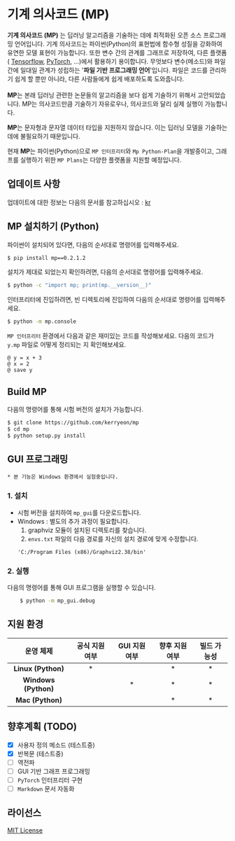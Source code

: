 # 기계 의사코드 (MP)
**기계 의사코드 (MP)** 는 딥러닝 알고리즘을 기술하는 데에 최적화된 오픈 소스 프로그래밍 언어입니다. 
기계 의사코드는 파이썬(Python)의 표현법에 함수형 성질을 강화하여 유연한 모델 표현이 가능합니다.
또한 변수 간의 관계를 그래프로 저장하여, 다른 플랫폼 (
[Tensorflow](https://github.com/tensorflow/tensorflow),
[PyTorch](https://github.com/pytorch/pytorch),
...)에서 활용하기 용이합니다.
무엇보다 변수(메소드)와 파일 간에 일대일 관계가 성립하는 '**파일 기반 프로그래밍 언어**'입니다.
파일은 코드를 관리하기 쉽게 할 뿐만 아니라, 다른 사람들에게 쉽게 배포하도록 도와줍니다.
\
\
**MP**는 본래 딥러닝 관련한 논문들의 알고리즘을 보다 쉽게 기술하기 위해서 고안되었습니다.
MP는 의사코드만큼 기술하기 자유로우나, 의사코드와 달리 실제 실행이 가능합니다.

**MP**는 문자형과 문자열 데이터 타입을 지원하지 않습니다.
이는 딥러닝 모델을 기술하는 데에 불필요하기 때문입니다.

현재 **MP**는 파이썬(Python)으로 `MP 인터프리터`와 `Mp Python-Plan`을 개발중이고,
그래프를 실행하기 위한 `MP Plans`는 다양한 플랫폼을 지원할 예정입니다.

## 업데이트 사항
업데이트에 대한 정보는 다음의 문서를 참고하십시오 :
[kr](https://github.com/kerryeon/mp/blob/master/docs/update/ko_kr.md)

## MP 설치하기 (Python)
파이썬이 설치되어 있다면, 다음의 순서대로 명령어를 입력해주세요.
```bash
$ pip install mp==0.2.1.2
```
설치가 제대로 되었는지 확인하려면, 다음의 순서대로 명령어를 입력해주세요.
```bash
$ python -c "import mp; print(mp.__version__)"
```
인터프리터에 진입하려면, 빈 디렉토리에 진입하여 다음의 순서대로 명령어를 입력해주세요.
```bash
$ python -m mp.console
```
`MP 인터프리터` 환경에서 다음과 같은 재미있는 코드를 작성해보세요.
다음의 코드가 `y.mp` 파일로 어떻게 정리되는 지 확인해보세요.
```
@ y = x + 3
@ x = 2
@ save y
```

## Build MP
다음의 명령어를 통해 시험 버전의 설치가 가능합니다.
```bash
$ git clone https://github.com/kerryeon/mp
$ cd mp
$ python setup.py install
```

## GUI 프로그래밍
    * 본 기능은 Windows 환경에서 실험중입니다.
### 1. 설치
* 시험 버전을 설치하여 `mp_gui`를 다운로드합니다.
* Windows : 별도의 추가 과정이 필요합니다.
    1. graphviz 모듈이 설치된 디렉토리를 찾습니다.
    2. `envs.txt` 파일의 다음 경로를 자신의 설치 경로에 맞게 수정합니다.
    ```
    'C:/Program Files (x86)/Graphviz2.38/bin'
    ```
### 2. 실행
다음의 명령어를 통해 GUI 프로그램을 실행할 수 있습니다.
```bash
    $ python -m mp_gui.debug
```

## 지원 환경
| **운영 체제**          | **공식 지원 여부** |  **GUI 지원 여부**  | **향후 지원 여부** | **빌드 가능성** |
|:---------------------:|:------------------:|:------------------:|:-----------------:|:--------------:|
| **Linux (Python)**    | *                  |                    | *                 | *              |
| **Windows (Python)**  |                    | *                  | *                 | *              |
| **Mac (Python)**      |                    |                    | *                 | *              |

## 향후계획 (TODO)
* [x] 사용자 정의 메소드 (테스트중)
* [x] 반복문 (테스트중)
* [ ] 역전파
* [ ] GUI 기반 그래프 프로그래밍
* [ ] `PyTorch` 인터프리터 구현
* [ ] `Markdown` 문서 자동화

## 라이선스
[MIT License](https://github.com/kerryeon/mp/blob/master/LICENSE)

